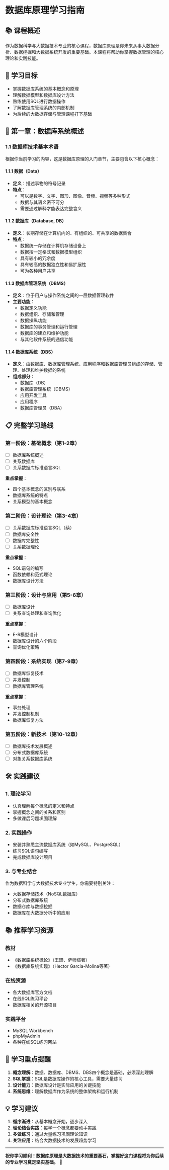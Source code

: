 # 数据库原理学习指南

## 📚 课程概述

作为数据科学与大数据技术专业的核心课程，数据库原理是你未来从事大数据分析、数据挖掘和大数据系统开发的重要基础。本课程将帮助你掌握数据管理的核心理论和实践技能。

## 🎯 学习目标

- 掌握数据库系统的基本概念和原理
- 理解数据模型和数据库设计方法
- 熟练使用SQL进行数据操作
- 了解数据库管理系统的内部机制
- 为后续的大数据存储与管理课程打下基础

## 📖 第一章：数据库系统概述

### 1.1 数据库技术基本术语

根据你当前学习的内容，这是数据库原理的入门章节，主要包含以下核心概念：

#### 1.1.1 数据（Data）
- **定义**：描述事物的符号记录
- **特点**：
  - 可以是数字、文字、图形、图像、音频、视频等多种形式
  - 数据与其语义密不可分
  - 需要通过解释才能表达完整含义

#### 1.1.2 数据库（Database, DB）
- **定义**：长期存储在计算机内的、有组织的、可共享的数据集合
- **特点**：
  - 数据统一存储在计算机存储设备上
  - 数据按一定格式和数据模型组织
  - 具有较小的冗余度
  - 具有较高的数据独立性和易扩展性
  - 可为各种用户共享

#### 1.1.3 数据库管理系统（DBMS）
- **定义**：位于用户与操作系统之间的一层数据管理软件
- **主要功能**：
  - 数据定义功能
  - 数据组织、存储和管理
  - 数据操纵功能
  - 数据库的事务管理和运行管理
  - 数据库的建立和维护功能
  - 与其他软件系统的通信功能

#### 1.1.4 数据库系统（DBS）
- **定义**：由数据库、数据库管理系统、应用程序和数据库管理员组成的存储、管理、处理和维护数据的系统
- **组成部分**：
  - 数据库（DB）
  - 数据库管理系统（DBMS）
  - 应用开发工具
  - 应用程序
  - 数据库管理员（DBA）

## 📋 完整学习路线

### 第一阶段：基础概念（第1-2章）
- [ ] 数据库系统概述
- [ ] 关系数据库
- [ ] 关系数据库标准语言SQL

**重点掌握**：
- 四个基本概念的区别与联系
- 数据库系统的特点
- 关系模型的基本概念

### 第二阶段：设计理论（第3-4章）
- [ ] 关系数据库标准语言SQL（续）
- [ ] 数据库安全性
- [ ] 数据库完整性
- [ ] 关系数据理论

**重点掌握**：
- SQL语句的编写
- 函数依赖和范式理论
- 数据库设计方法

### 第三阶段：设计与应用（第5-6章）
- [ ] 数据库设计
- [ ] 关系查询处理和查询优化

**重点掌握**：
- E-R模型设计
- 数据库设计的六个阶段
- 查询优化策略

### 第四阶段：系统实现（第7-9章）
- [ ] 数据库恢复技术
- [ ] 并发控制
- [ ] 数据库管理系统

**重点掌握**：
- 事务处理
- 并发控制机制
- 数据库恢复方法

### 第五阶段：新技术（第10-12章）
- [ ] 数据库技术发展概述
- [ ] 分布式数据库系统
- [ ] 对象关系数据库系统

## 🛠️ 实践建议

### 1. 理论学习
- 认真理解每个概念的定义和特点
- 掌握概念之间的关系和区别
- 多做课后习题巩固理解

### 2. 实践操作
- 安装并熟悉主流数据库系统（如MySQL、PostgreSQL）
- 练习SQL语句编写
- 完成数据库设计项目

### 3. 与专业结合
作为数据科学与大数据技术专业学生，你需要特别关注：
- 大数据存储技术（NoSQL数据库）
- 分布式数据库系统
- 数据仓库与数据挖掘
- 数据库在大数据分析中的应用

## 📚 推荐学习资源

### 教材
- 《数据库系统概论》（王珊、萨师煊著）
- 《数据库系统实现》（Hector Garcia-Molina等著）

### 在线资源
- 各大数据库官方文档
- 在线SQL练习平台
- 数据库相关的开源项目

### 实践平台
- MySQL Workbench
- phpMyAdmin
- 各种在线SQL练习网站

## 🎯 学习重点提醒

1. **概念理解**：数据、数据库、DBMS、DBS四个概念是基础，必须深刻理解
2. **SQL掌握**：SQL是数据库操作的核心工具，需要大量练习
3. **设计能力**：数据库设计是实际应用的关键技能
4. **系统思维**：理解数据库作为系统的整体架构和运行机制

## 💡 学习建议

1. **循序渐进**：从基本概念开始，逐步深入
2. **理论结合实践**：每学一个概念都要动手实践
3. **多做练习**：通过大量练习巩固理论知识
4. **关注应用**：结合大数据技术的发展趋势学习

---

**祝你学习顺利！数据库原理是大数据技术的重要基石，掌握好这门课程将为你后续的专业学习奠定坚实基础。** 🚀